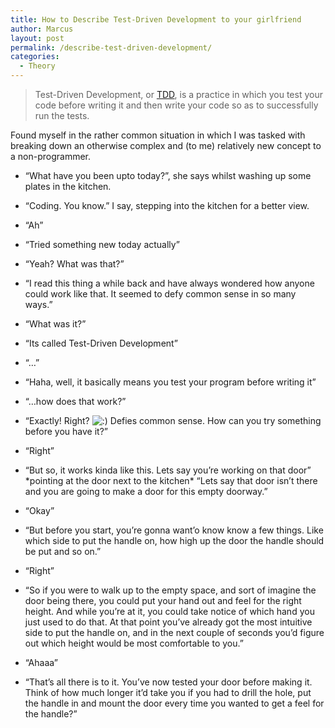 ```yaml
---
title: How to Describe Test-Driven Development to your girlfriend
author: Marcus
layout: post
permalink: /describe-test-driven-development/
categories:
  - Theory
---
```

> Test-Driven Development, or [TDD][1], is a practice in which you test your code before writing it and then write your code so as to successfully run the tests.

Found myself in the rather common situation in which I was tasked with breaking down an otherwise complex and (to me) relatively new concept to a non-programmer.

- &#8220;What have you been upto today?&#8221;, she says whilst washing up some plates in the kitchen.

- &#8220;Coding. You know.&#8221; I say, stepping into the kitchen for a better view.

- &#8220;Ah&#8221;

- &#8220;Tried something new today actually&#8221;

- &#8220;Yeah? What was that?&#8221;

- &#8220;I read this thing a while back and have always wondered how anyone could work like that. It seemed to defy common sense in so many ways.&#8221;

- &#8220;What was it?&#8221;

- &#8220;Its called Test-Driven Development&#8221;

- &#8220;&#8230;&#8221;

- &#8220;Haha, well, it basically means you test your program before writing it&#8221;

- &#8220;&#8230;how does that work?&#8221;

- &#8220;Exactly! Right? <img src='http://abstractfactory.io/blog/wp-includes/images/smilies/icon_smile.gif' alt=':)' class='wp-smiley' /> Defies common sense. How can you try something before you have it?&#8221;

- &#8220;Right&#8221;

- &#8220;But so, it works kinda like this. Lets say you&#8217;re working on that door&#8221; \*pointing at the door next to the kitchen\* &#8220;Lets say that door isn&#8217;t there and you are going to make a door for this empty doorway.&#8221;

- &#8220;Okay&#8221;

- &#8220;But before you start, you&#8217;re gonna want&#8217;o know know a few things. Like which side to put the handle on, how high up the door the handle should be put and so on.&#8221;

- &#8220;Right&#8221;

- &#8220;So if you were to walk up to the empty space, and sort of imagine the door being there, you could put your hand out and feel for the right height. And while you&#8217;re at it, you could take notice of which hand you just used to do that. At that point you&#8217;ve already got the most intuitive side to put the handle on, and in the next couple of seconds you&#8217;d figure out which height would be most comfortable to you.&#8221;

- &#8220;Ahaaa&#8221;

- &#8220;That&#8217;s all there is to it. You&#8217;ve now tested your door before making it. Think of how much longer it&#8217;d take you if you had to drill the hole, put the handle in and mount the door every time you wanted to get a feel for the handle?&#8221;

 [1]: http://en.wikipedia.org/wiki/Test-driven_development